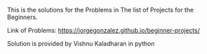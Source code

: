 This is the solutions for the Problems in The list of Projects for the Beginners.

Link of Problems: https://jorgegonzalez.github.io/beginner-projects/

Solution is provided by Vishnu Kaladharan in python
